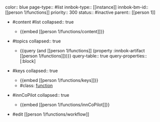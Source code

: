 color:: blue
page-type:: #list
innbok-type:: [[instance]]
innbok-bm-id:: [[person 1/functions]]
priority:: 300
status:: #inactive
parent:: [[person 1]]

- #content #list
  collapsed:: true
	- {{embed [[person 1/functions/content]]}}
- #topics
   collapsed:: true
    - {{query (and [[person 1/functions]] (property :innbok-artifact [[person 1/functions]]))}}
      query-table:: true
      query-properties:: [:block]
- #keys
  collapsed:: true
	- {{embed [[person 1/functions/keys]]}}
	- #class: [function](https://go.innbok.com/#/page/innBoK%2Fclass%2Ffunction)
- #innCoPilot
   collapsed:: true
	 - {{embed [[person 1/functions/innCoPilot]]}}

- #edit [[person 1/functions/workflow]]

